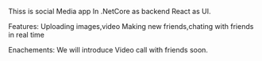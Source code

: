 Thiss is social Media app
In .NetCore as backend
React as UI.

Features:
Uploading images,video
Making new friends,chating with friends in real time

Enachements:
We will introduce Video call with friends soon.
